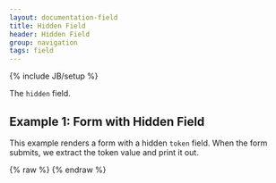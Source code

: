 ```yaml
---
layout: documentation-field
title: Hidden Field
header: Hidden Field
group: navigation
tags: field
---
```

{% include JB/setup %}

The ```hidden``` field.

<!-- INCLUDE_API_DOCS: hidden -->


## Example 1: Form with Hidden Field
This example renders a form with a hidden <code>token</code> field.  When the form
submits, we extract the token value and print it out.
<div id="field1"> </div>
{% raw %}
<script type="text/javascript" id="field1-script">
$("#field1").alpaca({
    "schema": {
        "type": "object",
        "properties": {
            "name": {
                "type": "string"
            },
            "password": {
                "type": "string"
            },
            "token": {
                "type": "string"
            }
        }
    },
    "options": {
        "fields": {
            "name": {
                "type": "text",
                "label": "Username"
            },
            "password": {
                "type": "password",
                "label": "Password"
            },
            "token": {
                "type": "hidden"
            }
        },
        "form":{
            "buttons":{
                "submit":{
                    "value": "Log In"
                }
            }
        }
    },
    "data": {
        "token": "12345"
    },
    "postRender": function(control) {
        var form = control.form;
        form.registerSubmitHandler(function() {
            alert("Token is: " + control.getValue().token);
        });
    }
});
</script>
{% endraw %}